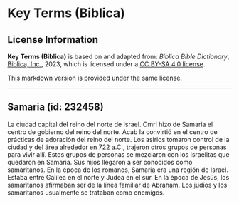 # Key Terms (Biblica)

## License Information

**Key Terms (Biblica)** is based on and adapted from: _Biblica Bible Dictionary_, [Biblica, Inc.](https://www.biblica.com/), 2023, which is licensed under a [CC BY-SA 4.0 license](https://creativecommons.org/licenses/by-sa/4.0/legalcode.en).

This markdown version is provided under the same license.



--------------------------------

## Samaria (id: 232458)

La ciudad capital del reino del norte de Israel. Omri hizo de Samaria el centro de gobierno del reino del norte. Acab la convirtió en el centro de prácticas de adoración del reino del norte. Los asirios tomaron control de la ciudad y del área alrededor en 722 a.C., trajeron otros grupos de personas para vivir allí. Estos grupos de personas se mezclaron con los israelitas que quedaron en Samaria. Sus hijos llegaron a ser conocidos como samaritanos. En la época de los romanos, Samaria era una región de Israel. Estaba entre Galilea en el norte y Judea en el sur. En la época de Jesús, los samaritanos afirmaban ser de la línea familiar de Abraham. Los judíos y los samaritanos usualmente se trataban como enemigos.


